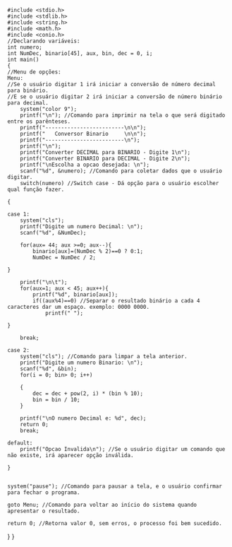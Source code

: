     #include <stdio.h>
    #include <stdlib.h>
    #include <string.h>
    #include <math.h>
    #include <conio.h>
    //Declarando variáveis:
    int numero;
    int NumDec, binario[45], aux, bin, dec = 0, i;
    int main()
    {
    //Menu de opções:
    Menu:
    //Se o usuário digitar 1 irá iniciar a conversão de número decimal para binário.
    //E se o usuário digitar 2 irá iniciar a conversão de número binário para decimal.
        system("color 9");
        printf("\n"); //Comando para imprimir na tela o que será digitado entre os parênteses.
        printf("-------------------------\n\n");
        printf("   Conversor Binario     \n\n");
        printf("-------------------------\n");
        printf("\n");
        printf("Converter DECIMAL para BINARIO - Digite 1\n");
        printf("Converter BINARIO para DECIMAL - Digite 2\n");
        printf("\nEscolha a opcao desejada: \n");
        scanf("%d", &numero); //Comando para coletar dados que o usuário digitar.
        switch(numero) //Switch case - Dá opção para o usuário escolher qual função fazer.

    {

    case 1:
        system("cls");
        printf("Digite um numero Decimal: \n");
        scanf("%d", &NumDec);

        for(aux= 44; aux >=0; aux--){
            binario[aux]=(NumDec % 2)==0 ? 0:1;
            NumDec = NumDec / 2;

    }

        printf("\n\t");
        for(aux=1; aux < 45; aux++){
            printf("%d", binario[aux]);
            if((aux%4)==0) //Separar o resultado binário a cada 4 caracteres dar um espaço. exemplo: 0000 0000.
                printf(" ");

    }

        break;

    case 2:
        system("cls"); //Comando para limpar a tela anterior.
        printf("Digite um numero Binario: \n");
        scanf("%d", &bin);
        for(i = 0; bin> 0; i++)

        {
            dec = dec + pow(2, i) * (bin % 10);
            bin = bin / 10;
        }

        printf("\nO numero Decimal e: %d", dec);
        return 0;
        break;

    default:
        printf("Opcao Invalida\n"); //Se o usuário digitar um comando que não existe, irá aparecer opção inválida.

    }


    system("pause"); //Comando para pausar a tela, e o usuário confirmar para fechar o programa.

    goto Menu; //Comando para voltar ao início do sistema quando apresentar o resultado.

    return 0; //Retorna valor 0, sem erros, o processo foi bem sucedido.

}
}

